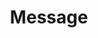 ---
# -------------------------- #
#        CONTENT TYPE        #
# -------------------------- #

product-type: "import-api"
content-type: "api-structure"
key: "message-object"


# -------------------------- #
#        OBJECT INFO         #
# -------------------------- #

title: "Message"
description: "{{ site.data.import-api.data-structures.message.description | flatify }}"
has-multiple-versions: "false"


# -------------------------- #
#      OBJECT ATTRIBUTES     #
# -------------------------- #

object-attributes:
  - name: "action"
    type: "string"
    description: "This will always be `upsert`."
    value: "upsert"

  - name: "sequence"
    type: "integer"
    description: "{{ general.attributes.sequence | flatify }}"
    value: "1550702340229"

  - name: "data"
    type: "object"
    description: |
      The record to be upserted into a table. The record data must conform to the JSON schema contained in the request's [Schema object]({{ site.data.import-api.data-structures.schema.section }}).
    value: ""


# -------------------------- #
#          EXAMPLES          #
# -------------------------- #

examples:
  - code: |
      {
        "action": "upsert",
        "sequence": 1550702340229,
        "data": {
          "id": 1,
          "name": "Finn",
          "age": 16,
          "has_magic": false
        }
      }
---